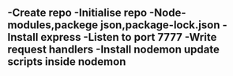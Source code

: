 -Create repo
-Initialise repo
-Node-modules,packege json,package-lock.json
-Install express
-Listen to port 7777
-Write request handlers
-Install nodemon update scripts inside nodemon
- 